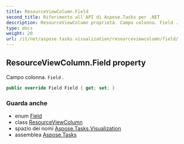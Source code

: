 ```yaml
---
title: ResourceViewColumn.Field
second_title: Riferimento all'API di Aspose.Tasks per .NET
description: ResourceViewColumn proprietà. Campo colonna. Field .
type: docs
weight: 20
url: /it/net/aspose.tasks.visualization/resourceviewcolumn/field/
---
```

## ResourceViewColumn.Field property

Campo colonna. `Field` .

```csharp
public override Field Field { get; set; }
```

### Guarda anche

* enum [Field](../../../aspose.tasks/field/)
* class [ResourceViewColumn](../)
* spazio dei nomi [Aspose.Tasks.Visualization](../../resourceviewcolumn/)
* assemblea [Aspose.Tasks](../../../)


